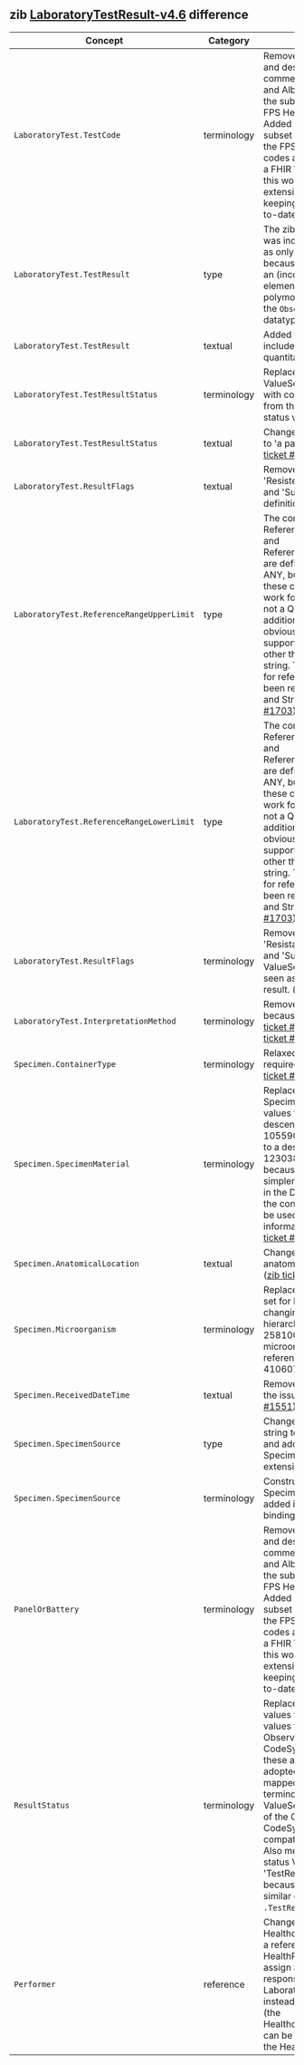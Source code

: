 ## zib [LaboratoryTestResult-v4.6](https://zibs.nl/wiki/LaboratoryTestResult-v4.6(2020EN)) difference

| Concept         | Category          | Description                             | 
|-----------------|-------------------|-----------------------------------------|
|`LaboratoryTest.TestCode` | terminology | Removed ValueSet binding and described in the comment the use of Loinc and Albert codes as per the subset defined by the FPS Health (ReTaM). Added a reference to the subset on the website of the FPS Health. The ReTaM codes are not duplicated in a FHIR ValueSet because this would require extensive maintenance in keeping the ValueSet up-to-date. |
|`LaboratoryTest.TestResult`| type | The zib datatype 'ANY' was incorrectly exported as only a 'string', likely because Forge was giving an (incorrect) warning. The element has been made polymorphic by allowing all the `Observation.Value[x]` datatype options. | 
|`LaboratoryTest.TestResult`| textual | Added textual guidance to include the unit for quantitative results. | 
|`LaboratoryTest.TestResultStatus` | terminology | Replaced the values of the ValueSet TestResultStatus with corresponding values from the Observation-status valueset from FHIR. |
|`LaboratoryTest.TestResultStatus` | textual | Changed 'an panel/cluster' to 'a panel/cluster'. ([zib ticket #1551](https://bits.nictiz.nl/browse/ZIB-1551))|
|`LaboratoryTest.ResultFlags` | textual | Removed notion of 'Resistent', 'Intermediate' and 'Susceptible' codes in definition.
|`LaboratoryTest.ReferenceRangeUpperLimit`| type | The concepts ReferenceRangeUpperLimit and ReferenceRangeLowerLimit are defined as datatype ANY, but it is unclear how these concepts should work for anything that is not a Quantity or string. In addition, there's no obvious way in FHIR to support reference values other than type Quantity or string. Therefore, support for reference ranges has been restricted to Quantity and String. ([zib ticket #1703](https://bits.nictiz.nl/browse/ZIB-1703)) | 
|`LaboratoryTest.ReferenceRangeLowerLimit`| type | The concepts ReferenceRangeUpperLimit and ReferenceRangeLowerLimit are defined as datatype ANY, but it is unclear how these concepts should work for anything that is not a Quantity or string. In addition, there's no obvious way in FHIR to support reference values other than type Quantity or string. Therefore, support for reference ranges has been restricted to Quantity and String. ([zib ticket #1703](https://bits.nictiz.nl/browse/ZIB-1703)).  | 
|`LaboratoryTest.ResultFlags` | terminology | Removed concepts 'Resistant', 'Intermediate' and 'Susceptible' from the ValueSet. These codes are seen as a quantitative result. ([zib ticket #1555](https://bits.nictiz.nl/browse/ZIB-1555))
|`LaboratoryTest.InterpretationMethod`| terminology | Removed bound ValuSet because it is invalid. ([zib ticket #1292](https://bits.nictiz.nl/browse/ZIB-1292)) and ([zib ticket #677](https://bits.nictiz.nl/browse/ZIB-677))
|`Specimen.ContainerType`| terminology | Relaxed binding from required to preferred. ([zib ticket #1552](https://bits.nictiz.nl/browse/ZIB-1552))|
|`Specimen.SpecimenMaterial`| terminology | Replaced SpecimenMaterial valueset values from a SNOMED descendent-of 105590001 (Substance) to a descendent-of 123038009 (Specimen) because this makes it simpler, it is already in use in the DCD's like this and the container element can be used when additional information is required. ([zib ticket #1554](https://bits.nictiz.nl/browse/ZIB-1554)) |
|`Specimen.AnatomicalLocation`| textual | Changed anatomic to anatomical in the definition. ([zib ticket #1551](https://bits.nictiz.nl/browse/ZIB-1551))| 
|`Specimen.Microorganism` | terminology | Replaced Dutch reference set for Microorganism by changing the SNOMED hierarchy 2581000146104 (Dutch microorganism simple reference set) to 410607006 (Organism). |
|`Specimen.ReceivedDateTime`| textual | Removed sentence 'This is the issue...' ([zib ticket #1551](https://bits.nictiz.nl/browse/ZIB-1551))|
|`Specimen.SpecimenSource` | type | Changed datatype from string to CodeableConcept and added ValueSet SpecimenSource with an extensible binding. |
|`Specimen.SpecimenSource` | terminology | Constructed ValueSet SpecimenSource and added it with an extensible binding ([zib ticket #1845](https://bits.nictiz.nl/browse/ZIB-1845)). |
|`PanelOrBattery` | terminology | Removed ValueSet binding and described in the comment the use of Loinc and Albert codes as per the subset defined by the FPS Health (ReTaM). Added a reference to the subset on the website of the FPS Health. The ReTaM codes are not duplicated in a FHIR ValueSet because this would require extensive maintenance in keeping the ValueSet up-to-date. |
|`ResultStatus`| terminology | Replaced zib CodeSystem values to corresponding values from the FHIR ObservationStatus CodeSystem because these are more widely adopted and can be mapped to zib status terminology. The new ValueSet contains a subset of the ObservationStatus CodeSystem to maintain compatibility with the zib. Also merged duplicated status ValueSets into one 'TestResultStatus' ValueSet because a ValueSet with similar codes was bound to `.TestResultStatus`.  |
|`Performer`| reference | Changed reference from HealthcareOrganization to a reference to HealthProfessional to assign a person responsible for the LaboratoryTestResult instead of the Laboratory (the HealthcareOrganization can be obtained through the HealthProfessional). |